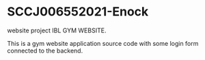 # SCCJ006552021-Enock
website project IBL
GYM WEBSITE.

This is a gym website application source code with some login form connected to the backend.
